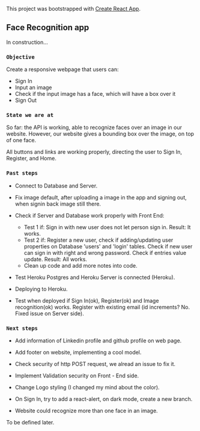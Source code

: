 This project was bootstrapped with [Create React App](https://github.com/facebook/create-react-app).

## Face Recognition app

In construction... 

### `Objective`

Create a responsive webpage that users can: 

- Sign In 
- Input an image 
- Check if the input image has a face, which will have a box over it
- Sign Out

### `State we are at`

So far: the API is working, able to recognize faces over an image in our website. 
However, our website gives a bounding box over the image, on top of one face. 

All buttons and links are working properly, directing the user to Sign In, Register, and Home.

### `Past steps`

- Connect to Database and Server.

- Fix image default, after uploading a image in the app and signing out, when signin back image still there.

- Check if Server and Database work properly with Front End:
    - Test 1 if: Sign in with new user does not let person sign in. Result: It works.
    - Test 2 if: Register a new user, check if adding/updating user properties on Database 'users' and 'login' tables. Check if new user can sign in with right and wrong password. Check if entries value update. Result: All works.
    - Clean up code and add more notes into code. 
- Test Heroku Postgres and Heroku Server is connected (Heroku).

- Deploying to Heroku.

- Test when deployed if Sign In(ok), Register(ok) and Image recognition(ok) works. Register with existing email (id increments? No. Fixed issue on Server side).

### `Next steps`

- Add information of Linkedin profile and github profile on web page.

- Add footer on website, implementing a cool model.

- Check security of http POST request, we alread an issue to fix it.

- Implement Validation security on Front - End side.

- Change Logo styling (I changed my mind about the color).

- On Sign In, try to add a react-alert, on dark mode, create a new branch.

- Website could recognize more than one face in an image.

To be defined later.

